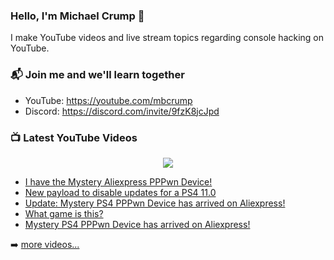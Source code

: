 ### Hello, I'm Michael Crump 👋

I make YouTube videos and live stream topics regarding console hacking on YouTube. 

### 📬 Join me and we'll learn together

- YouTube: https://youtube.com/mbcrump
- Discord: https://discord.com/invite/9fzK8jcJpd

### 📺 Latest YouTube Videos

<div align="center">

[<img src="https://img.shields.io/badge/-Subscribe-red?style=for-the-badge&logo=youtube&logoColor=white"/>](https://www.youtube.com/c/mbcrump?sub_confirmation=1)

</div>

<!-- YOUTUBE:START -->
- [I have the Mystery Aliexpress PPPwn Device!](https://www.youtube.com/watch?v=ch4YNiCCTZw)
- [New payload to disable updates for a PS4 11.0](https://www.youtube.com/watch?v=F0Lk9rjaeCw)
- [Update: Mystery PS4 PPPwn Device has arrived on Aliexpress!](https://www.youtube.com/watch?v=PWfmasttRKw)
- [What game is this?](https://www.youtube.com/watch?v=0ugvodD6C0Q)
- [Mystery PS4 PPPwn Device has arrived on Aliexpress!](https://www.youtube.com/watch?v=S4NorZEvV8U)
<!-- YOUTUBE:END -->

➡️ [more videos...](https://youtube.com/mbcrump)

